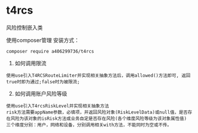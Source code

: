 # t4rcs
风险控制嵌入类

使用composer管理
安装方式：
```apacheconf
composer require a406299736/t4rcs
```

1. 如何调用限流
```text
使用use引入T4RCSRouteLimiter并实现相关抽象方法后，调用allowed()方法即可, 返回true时即为通过;false时为被限流;
```

2. 如何调用账户风险等级
```text
使用use引入T4rcsRiskLevel并实现相关抽象方法
risk方法需要appName参数，必填项，并返回风险对象(RiskLevelData)或null值，是否存在风险为该对象的isRisk方法或业务自定是否存在风险(各个维度风险等级为该对象属性值)
三个维度分别：用户，网络和设备，分别调用相关with方法，不能同时为空或不传。
```
